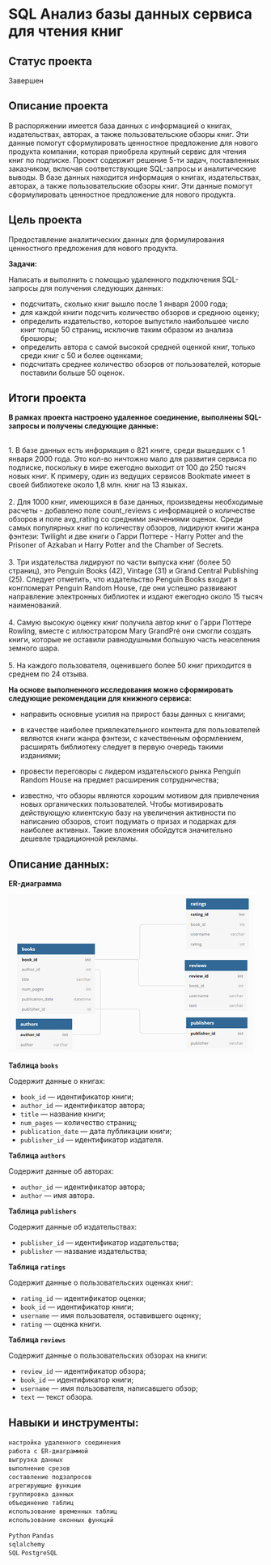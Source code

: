 # SQL Анализ базы данных сервиса для чтения книг 

## Статус проекта
Завершен

## Описание проекта

В распоряжении имеется база данных с информацией о книгах, издательствах, авторах, а также пользовательские обзоры книг. Эти данные помогут сформулировать ценностное предложение для нового продукта компании, которая приобрела крупный сервис для чтения книг по подписке. Проект содержит решение 5-ти задач, поставленных заказчиком,  включая соответствующие SQL-запросы и аналитические выводы. 
В базе данных находится информация о книгах, издательствах, авторах, а также пользовательские обзоры книг. Эти данные помогут сформулировать ценностное предложение для нового продукта.

## Цель проекта  

Предоставление аналитических данных для формулирования ценностного предложения для нового продукта.  

**Задачи:**  

Написать и выполнить с помощью удаленного подключения SQL-запросы для получения следующих данных:  

- подсчитать, сколько книг вышло после 1 января 2000 года;
- для каждой книги подсчить количество обзоров и среднюю оценку;
- определить издательство, которое выпустило наибольшее число книг толще 50 страниц, исключив таким образом из анализа брошюры;
- определить автора с самой высокой средней оценкой книг, только среди книг с 50 и более оценками;
- подсчитать среднее количество обзоров от пользователей, которые поставили больше 50 оценок.

## Итоги проекта  

**В рамках проекта настроено удаленное соединение, выполнены SQL-запросы и получены следующие данные:**  

<br> 1. В базе данных есть информация о 821 книге, среди вышедших с 1 января 2000 года. Это кол-во ничтожно мало для развития сервиса по подписке, поскольку в мире ежегодно выходит от 100 до 250 тысяч новых книг. К примеру, один из ведущих сервисов Bookmate имеет в своей библиотеке около 1,8 млн. книг на 13 языках.  
<br> 2. Для 1000 книг, имеющихся в базе данных, произведены необходимые расчеты - добавлено поле count_reviews с информацией о количестве обзоров и поле avg_rating со средними значениями оценок. Среди самых популярных книг по количеству обзоров, лидируют книги жанра фэнтези: Twilight и две книги о Гарри Поттере - Harry Potter and the Prisoner of Azkaban и Harry Potter and the Chamber of Secrets.  
<br> 3. Три издательства лидируют по части выпуска книг (более 50 страниц), это Penguin Books (42), Vintage	(31) и Grand Central Publishing	(25). Следует отметить, что издательство Penguin Books входит в конгломерат Penguin Random House, где они успешно развивают направление электронных библиотек и издают ежегодно около 15 тысяч наименований.  
<br> 4. Самую высокую оценку книг получила автор книг о Гарри Поттере Rowling, вместе с иллюстратором Mary GrandPré они смогли создать книги, которые не оставили равнодушными большую часть неаселения земного шара.  
<br> 5. На каждого пользователя, оценившего более 50 книг приходится в среднем по 24 отзыва.  
  
  
**На основе выполненного исследования можно сформировать следующие рекомендации для книжного сервиса:**  
- направить основные усилия на прирост базы данных с книгами;   

- в качестве наиболее привлекательного контента для пользователей являются книги жанра фэнтези, с качественным оформлением, расширять библиотеку следует в первую очередь такими изданиями;      

- провести переговоры с лидером издательского рынка Penguin Random House на предмет расширения сотрудничества;   

- известно, что обзоры являются хорошим мотивом для привлечения новых органических пользователей. Чтобы мотивировать действующую клиентскую базу на увеличения активности по написанию обзоров, стоит подумать о призах и подарках для наиболее активных. Такие вложения обойдутся значительно дешевле традиционной рекламы.

## Описание данных:  

**ER-диаграмма**

![ER-диаграмма](https://github.com/aefr1/data-analysis-projects/blob/main/sql_analysis_reading_service/erd_reading_service.png)

**Таблица `books`**

Содержит данные о книгах:

- `book_id` — идентификатор книги;
- `author_id` — идентификатор автора;
- `title` — название книги;
- `num_pages` — количество страниц;
- `publication_date` — дата публикации книги;
- `publisher_id` — идентификатор издателя.

**Таблица `authors`**

Содержит данные об авторах:

- `author_id` — идентификатор автора;
- `author` — имя автора.

**Таблица `publishers`**

Содержит данные об издательствах:

- `publisher_id` — идентификатор издательства;
- `publisher` — название издательства;

**Таблица `ratings`**

Содержит данные о пользовательских оценках книг:

- `rating_id` — идентификатор оценки;
- `book_id` — идентификатор книги;
- `username` — имя пользователя, оставившего оценку;
- `rating` — оценка книги.

**Таблица `reviews`**

Содержит данные о пользовательских обзорах на книги:

- `review_id` — идентификатор обзора;
- `book_id` — идентификатор книги;
- `username` — имя пользователя, написавшего обзор;
- `text` — текст обзора.


## Навыки и инструменты:

`настройка удаленного соединения`  
`работа с ER-диаграммой`  
`выгрузка данных`  
`выполнение срезов`  
`составление подзапросов`  
`агрегирующие функции`  
`группировка данных`  
`объединение таблиц`  
`использование временных таблиц`  
`использование оконных функций`  
  
`Python` `Pandas`  
`sqlalchemy`  
`SQL` `PostgreSQL`  
